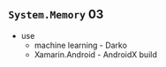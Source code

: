 ## `System.Memory` 03

*   use
    *   machine learning - Darko
    *   Xamarin.Android - AndroidX build
